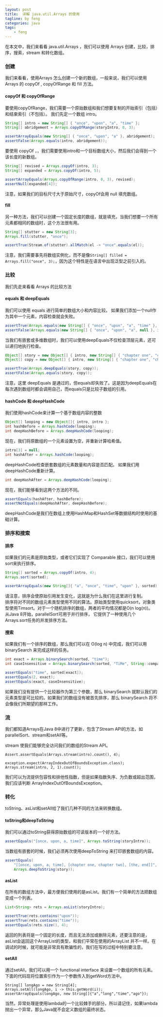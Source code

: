 ```yaml
---
layout: post
title:  详解 java.util.Arrays 的使用
tagline: by feng
categories: java
tags: 
    - feng
---
```


在本文中，我们来看看 java.util.Arrays ，我们可以使用 Arrays 创建，比较，排序，搜索，stream 和转化数组。
<!--more-->
<a name="PoMpK"></a>
### 创建
我们来看看，使用Arrays 怎么创建一个新的数组，一般来说，我们可以使用Arrays 的 copyOf , copyOfRange 和 fill 方法。
<a name="wSvVB"></a>
#### copyOf 和 copyOfRange
要使用copyOfRange，我们需要一个原始数组和我们想要复制的开始索引（包括）和结束索引（不包括）。 我们先定一个数组 intro。

```java
String[] intro = new String[] { "once", "upon", "a", "time" };
String[] abridgement = Arrays.copyOfRange(storyIntro, 0, 3); 

assertArrayEquals(new String[] { "once", "upon", "a" }, abridgement); 
assertFalse(Arrays.equals(intro, abridgement));
```
要使用 copyOf ，，我们需要使用intro和一个目标数组大小，然后我们会得到一个该长度的新数组。

```java
String[] revised = Arrays.copyOf(intro, 3);
String[] expanded = Arrays.copyOf(intro, 5);

assertArrayEquals(Arrays.copyOfRange(intro, 0, 3), revised);
assertNull(expanded[4]);
```
注意，如果我们的目标尺寸大于原始尺寸，copyOf会用 null 填充数组。
<a name="euDUj"></a>
#### fill
另一种方法，我们可以创建一个固定长度的数组，就是填充，当我们想要一个所有元素都相同的数组时，这个方法很有用。

```java
String[] stutter = new String[3];
Arrays.fill(stutter, "once");

assertTrue(Stream.of(stutter).allMatch(el -> "once".equals(el));
```

注意，我们需要事先将数组实例化，而不是像`String[] filled = Arrays.fill("once", 3);`，因为这个特性是在语言中出现泛型之前引入的。

<a name="slYY4"></a>
### 比较
我们先走来看看 Arrays 的比较方法 
<a name="Q4nDO"></a>
#### equals 和 deepEquals
我们可以使用 equals 进行简单的数组大小和内容比较。 如果我们添加一个null作为其中一个元素，内容检查就会失败。

```java
assertTrue(Arrays.equals(new String[] { "once", "upon", "a", "time" }, intro));
assertFalse(Arrays.equals(new String[] { "once", "upon", "a", null }, intro));
```

当我们有嵌套或多维数组时，我们可以使用deepEquals不仅检查顶层元素，还可以递归地执行检查。

```java
Object[] story = new Object[] { intro, new String[] { "chapter one", "chapter two" }, end };
Object[] copy = new Object[] { intro, new String[] { "chapter one", "chapter two" }, end };

assertTrue(Arrays.deepEquals(story, copy));
assertFalse(Arrays.equals(story, copy));
```
注意，这里 deepEquals 是通过的，但equals却失败了。这是因为deepEquals在每次遇到数组时都会调用自己，而equals只是比较子数组的引用。
<a name="Z8DtT"></a>
#### hashCode 和 deepHashCode
我们使用hashCode来计算一个基于数组内容的整数

```java
Object[] looping = new Object[]{ intro, intro }; 
int hashBefore = Arrays.hashCode(looping);
int deepHashBefore = Arrays.deepHashCode(looping);
```
现在，我们将原数组的一个元素设置为空，并重新计算哈希值。
```java
intro[3] = null;
int hashAfter = Arrays.hashCode(looping);
```

deepHashCode检查嵌套数组的元素数量和内容是否匹配。 如果我们用deepHashCode重新计算。

```java
int deepHashAfter = Arrays.deepHashCode(looping);
```

现在，我们能够看到这两个方法的不同。

```java
assertEquals(hashAfter, hashBefore);
assertNotEquals(deepHashAfter, deepHashBefore);
```

deepHashCode是我们在数组上使用HashMap和HashSet等数据结构时使用的基础计算。

<a name="DsbCi"></a>
### 排序和搜索
<a name="PxYhm"></a>
#### 排序
如果我们的元素是原始类型，或者它们实现了 Comparable 接口，我们可以使用sort来执行排序。

```java
String[] sorted = Arrays.copyOf(intro, 4);
Arrays.sort(sorted);

assertArrayEquals(new String[]{ "a", "once", "time", "upon" }, sorted);
```

请注意，排序会使原始引用发生变化，这就是为什么我们在这里进行复制。<br />排序将对不同的数组元素类型使用不同的算法。原始类型使用quicksort，对象类型使用Timsort。对于一个随机排序的数组，两者的平均情况都是O(n log(n))。<br />从Java 8开始，parallelSort可用于并行排序， 它提供了一种使用几个Arrays.sort任务的并发排序方法。

<a name="lZigS"></a>
#### 搜索
如果我们有一个排序的数组，那么我们可以在 O(log n) 中完成，我们可以用 binarySearch 来完成这样的任务。

```java
int exact = Arrays.binarySearch(sorted, "time");
int caseInsensitive = Arrays.binarySearch(sorted, "TiMe", String::compareToIgnoreCase);

assertEquals("time", sorted[exact]);
assertEquals(2, exact);
assertEquals(exact, caseInsensitive);
```
如果我们没有提供一个比较器作为第三个参数，那么 binarySearch 就默认我们的元素类型是可比较的。如果我们的数组没有被首先排序，那么 binarySearch 将不会像我们所期望的那样工作。

<a name="kkB4x"></a>
### 流
我们都知道Arrays在Java 8中进行了更新，包含了Stream API的方法，如parallelSort、stream和setAll等。

stream 使我们能够完全访问我们的数组的Stream API。

```
Assert.assertEquals(Arrays.stream(intro).count(), 4);

exception.expect(ArrayIndexOutOfBoundsException.class);
Arrays.stream(intro, 2, 1).count();
```

我们可以为流提供包容性和排他性指数，但是如果指数失序、为负数或超出范围，我们应该判断 ArrayIndexOutOfBoundsException。

<a name="P5mdk"></a>
### 转化
toString、asList和setAll给了我们几种不同的方法来转换数组。
<a name="zivmZ"></a>
#### toString和deepToString
我们可以通过toString获得原始数组的可读版本的一个好方法。

```java
assertEquals("[once, upon, a, time]", Arrays.toString(storyIntro));
```
当数组有嵌套的时候，我们必须再次使用deepToString 来打印嵌套数组的内容。

```java
assertEquals(
    "[[once, upon, a, time], [chapter one, chapter two], [the, end]]",
    Arrays.deepToString(story));
```

<a name="eQtaV"></a>
#### asList
在所有的数组方法中，最方便我们使用的是asList。我们有一个简单的方法把数组变成一个列表。
```java
List<String> rets = Arrays.asList(storyIntro);

assertTrue(rets.contains("upon"));
assertTrue(rets.contains("time"));
assertEquals(rets.size(), 4);
```

返回的列表将是一个固定的长度，而且无法添加或删除元素，还要注意的是，asList会返回这个ArrayList的类型，和我们平常在使用的ArrayList 并不一样。在调试的时候，就可能是非常具有欺骗性的，我们在写的过程中特别要注意。

<a name="UOUYc"></a>
#### setAll
通过setAll，我们可以用一个 functional interface 来设置一个数组的所有元素。下面的代码现将位置索引作为一个参数传入到getWord方法中。
```
String[] longAgo = new String[4];
Arrays.setAll(longAgo, i -> this.getWord(i)); 
assertArrayEquals(longAgo, new String[]{"a","long","time","ago"});
```

当然，异常处理是使用lambda的一个比较棘手的部分。所以请记住，如果lambda抛出一个异常，那么Java就不会定义数组的最终状态。